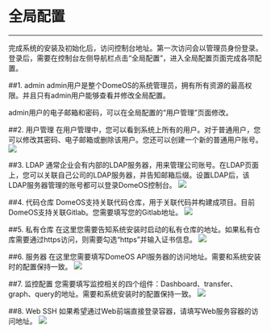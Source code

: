 # 全局配置
---
完成系统的安装及初始化后，访问控制台地址。第一次访问会以管理员身份登录。登录后，需要在控制台左侧导航栏点击“全局配置”，进入全局配置页面完成各项配置。

##1. admin
admin用户是整个DomeOS的系统管理员，拥有所有资源的最高权限。并且只有admin用户能够查看并修改全局配置。

admin用户的电子邮箱和密码，可以在全局配置的“用户管理”页面修改。

##2. 用户管理
在用户管理中，您可以看到系统上所有的用户。对于普通用户，您可以修改其密码、电子邮箱或删除该用户。您还可以创建一个新的普通用户账号。
![](http://881471b33d4f9.cdn.sohucs.com/q_mini/newproject6.jpg)

##3. LDAP
通常企业会有内部的LDAP服务器，用来管理公司账号。在LDAP页面上，您可以关联自己公司的LDAP服务器，并告知邮箱后缀。设置LDAP后，该LDAP服务器管理的账号都可以登录DomeOS控制台。
![](http://881471b33d4f9.cdn.sohucs.com/q_mini/newproject6.jpg)

##4. 代码仓库
DomeOS支持关联代码仓库，用于关联代码并构建成项目。目前DomeOS支持关联Gitlab。您需要填写您的Gitlab地址。
![](http://881471b33d4f9.cdn.sohucs.com/q_mini/newproject6.jpg)

##5. 私有仓库
在这里您需要告知系统安装时启动的私有仓库的地址。如果私有仓库需要通过https访问，则需要勾选“https”并输入证书信息。
![](http://881471b33d4f9.cdn.sohucs.com/q_mini/newproject6.jpg)

##6. 服务器
在这里您需要填写DomeOS API服务器的访问地址。需要和系统安装时的配置保持一致。
![](http://881471b33d4f9.cdn.sohucs.com/q_mini/newproject6.jpg)

##7. 监控配置
您需要填写监控相关的四个组件：Dashboard、transfer、graph、query的地址。需要和系统安装时的配置保持一致。
![](http://881471b33d4f9.cdn.sohucs.com/q_mini/newproject6.jpg)

##8. Web SSH
如果希望通过Web前端直接登录容器，请填写Web服务容器的访问地址。
![](http://881471b33d4f9.cdn.sohucs.com/q_mini/newproject6.jpg)
